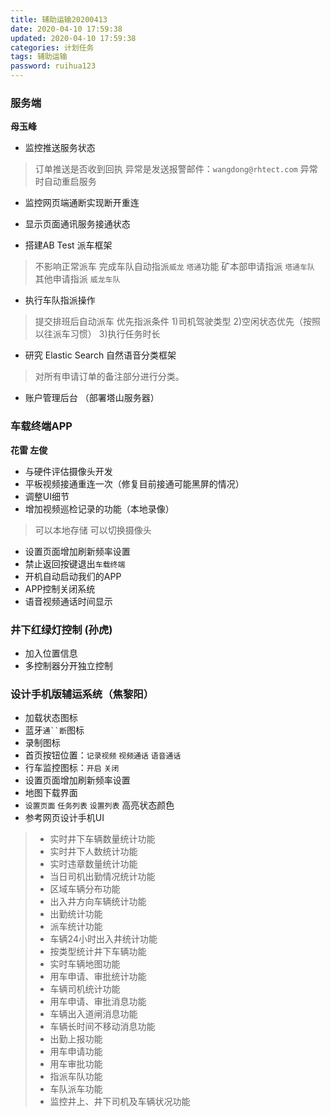 ```yaml
---
title: 辅助运输20200413
date: 2020-04-10 17:59:38
updated: 2020-04-10 17:59:38
categories: 计划任务
tags: 辅助运输
password: ruihua123
---
```


### 服务端
**母玉峰**

* 监控推送服务状态
> 订单推送是否收到回执
> 异常是发送报警邮件：`wangdong@rhtect.com`
> 异常时自动重启服务

* 监控网页端通断实现断开重连
* 显示页面通讯服务接通状态

* 搭建AB Test 派车框架
> 不影响正常派车
> 完成车队自动指派`威龙` `塔通`功能
> 矿本部申请指派 `塔通车队`
> 其他申请指派 `威龙车队`
* 执行车队指派操作
> 提交排班后自动派车
> 优先指派条件
> 1)司机驾驶类型
> 2)空闲状态优先（按照以往派车习惯）
> 3)执行任务时长

* 研究 Elastic Search 自然语音分类框架
> 对所有申请订单的备注部分进行分类。

* 账户管理后台 （部署塔山服务器）

### 车载终端APP
**花雷 左俊**

* 与硬件评估摄像头开发
* 平板视频接通重连一次（修复目前接通可能黑屏的情况）
* 调整UI细节
* 增加视频巡检记录的功能（本地录像）
> 可以本地存储
> 可以切换摄像头
* 设置页面增加刷新频率设置
* 禁止返回按键退出`车载终端`
* 开机自动启动我们的APP
* APP控制关闭系统
* 语音视频通话时间显示

### 井下红绿灯控制  (孙虎)
* 加入位置信息
* 多控制器分开独立控制

### 设计手机版辅运系统（焦黎阳）
* 加载状态图标
* 蓝牙`通``断`图标
* 录制图标
* 首页按钮位置：`记录视频` `视频通话` `语音通话`
* 行车监控图标：`开启` `关闭`
* 设置页面增加刷新频率设置
* 地图下载界面
* `设置页面` `任务列表` `设置列表` 高亮状态颜色
* 参考网页设计手机UI
> * 实时井下车辆数量统计功能
> * 实时井下人数统计功能
> * 实时违章数量统计功能
> * 当日司机出勤情况统计功能
> * 区域车辆分布功能
> * 出入井方向车辆统计功能
> * 出勤统计功能
> * 派车统计功能
> * 车辆24小时出入井统计功能
> * 按类型统计井下车辆功能
> * 实时车辆地图功能
> * 用车申请、审批统计功能
> * 车辆司机统计功能
> * 用车申请、审批消息功能
> * 车辆出入道闸消息功能
> * 车辆长时间不移动消息功能
> * 出勤上报功能
> * 用车申请功能
> * 用车审批功能
> * 指派车队功能
> * 车队派车功能
> * 监控井上、井下司机及车辆状况功能